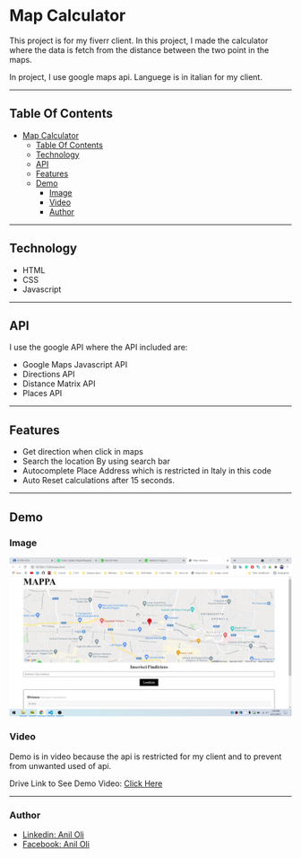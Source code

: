 # Map Calculator

This project is for my fiverr client. In this project, I made the calculator where the data is fetch from the distance between the two point in the maps.

In project, I use google maps api. Languege is in italian for my client.

---

## Table Of Contents

- [Map Calculator](#map-calculator)
  - [Table Of Contents](#table-of-contents)
  - [Technology](#technology)
  - [API](#api)
  - [Features](#features)
  - [Demo](#demo)
    - [Image](#image)
    - [Video](#video)
    - [Author](#author)

---

## Technology

- HTML
- CSS
- Javascript

---

## API

I use the google API where the API included are:

- Google Maps Javascript API
- Directions API
- Distance Matrix API
- Places API

---

## Features

- Get direction when click in maps
- Search the location By using search bar
- Autocomplete Place Address which is restricted in Italy in this code
- Auto Reset calculations after 15 seconds.

---

## Demo

### Image

![Demo image](./assets/map_calculator_project_sample.png)

### Video

Demo is in video because the api is restricted for my client and to prevent from unwanted used of api.

Drive Link to See Demo Video: [Click Here](https://drive.google.com/file/d/1zbX0rKTizTlSxkXgJEs7pwuwPnmIwnFe/view?usp=sharing)

---

### Author

- [Linkedin: Anil Oli](https://linkedin.com/in/aniloli)
- [Facebook: Anil Oli](https://facebook.com/anil.oli.4321)
